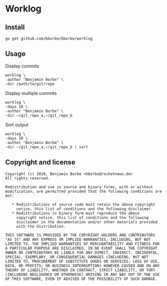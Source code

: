 # Worklog

## Install

`go get github.com/bborbe/bborbe/worklog`

## Usage

Display commits

```
worklog \
-author "Benjamin Borbe" \
-dir /path/to/git/repo
```

Display multiple commits

```
worklog \
-days 10 \
-author "Benjamin Borbe" \
-dir ~/git_repo_a,~/git_repo_b
```

Sort output

```
worklog \
-days 10 \
-author "Benjamin Borbe" \
-dir ~/git_repo_a,~/git_repo_b | sort
```


## Copyright and license

    Copyright (c) 2018, Benjamin Borbe <bborbe@rocketnews.de>
    All rights reserved.
    
    Redistribution and use in source and binary forms, with or without
    modification, are permitted provided that the following conditions are
    met:
    
       * Redistributions of source code must retain the above copyright
         notice, this list of conditions and the following disclaimer.
       * Redistributions in binary form must reproduce the above
         copyright notice, this list of conditions and the following
         disclaimer in the documentation and/or other materials provided
         with the distribution.

    THIS SOFTWARE IS PROVIDED BY THE COPYRIGHT HOLDERS AND CONTRIBUTORS
    "AS IS" AND ANY EXPRESS OR IMPLIED WARRANTIES, INCLUDING, BUT NOT
    LIMITED TO, THE IMPLIED WARRANTIES OF MERCHANTABILITY AND FITNESS FOR
    A PARTICULAR PURPOSE ARE DISCLAIMED. IN NO EVENT SHALL THE COPYRIGHT
    OWNER OR CONTRIBUTORS BE LIABLE FOR ANY DIRECT, INDIRECT, INCIDENTAL,
    SPECIAL, EXEMPLARY, OR CONSEQUENTIAL DAMAGES (INCLUDING, BUT NOT
    LIMITED TO, PROCUREMENT OF SUBSTITUTE GOODS OR SERVICES; LOSS OF USE,
    DATA, OR PROFITS; OR BUSINESS INTERRUPTION) HOWEVER CAUSED AND ON ANY
    THEORY OF LIABILITY, WHETHER IN CONTRACT, STRICT LIABILITY, OR TORT
    (INCLUDING NEGLIGENCE OR OTHERWISE) ARISING IN ANY WAY OUT OF THE USE
    OF THIS SOFTWARE, EVEN IF ADVISED OF THE POSSIBILITY OF SUCH DAMAGE.
